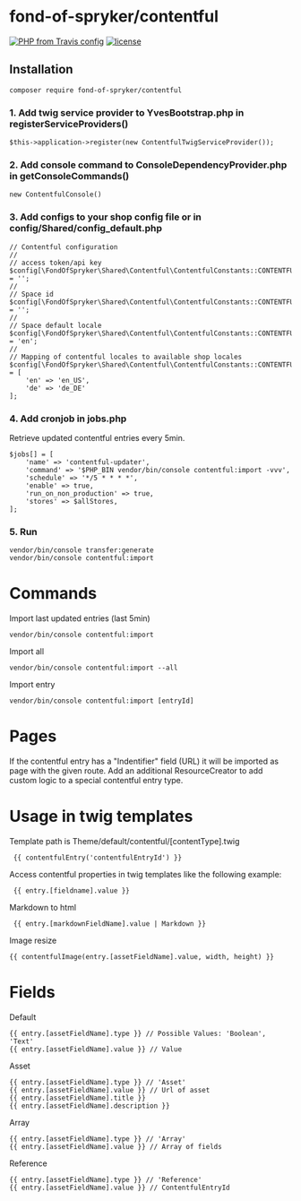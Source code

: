 # fond-of-spryker/contentful
[![PHP from Travis config](https://img.shields.io/travis/php-v/symfony/symfony.svg)](https://php.net/)
[![license](https://img.shields.io/github/license/mashape/apistatus.svg)](https://packagist.org/packages/fond-of-spryker/contentful)



## Installation

```
composer require fond-of-spryker/contentful
```

### 1. Add twig service provider to YvesBootstrap.php in registerServiceProviders()
```
$this->application->register(new ContentfulTwigServiceProvider());
```

### 2. Add console command to ConsoleDependencyProvider.php in getConsoleCommands()
```
new ContentfulConsole()
```

### 3. Add configs to your shop config file or in config/Shared/config_default.php 
```
// Contentful configuration
//
// access token/api key
$config[\FondOfSpryker\Shared\Contentful\ContentfulConstants::CONTENTFUL_ACCESS_TOKEN] = '';
//
// Space id
$config[\FondOfSpryker\Shared\Contentful\ContentfulConstants::CONTENTFUL_SPACE_ID] = '';
//
// Space default locale
$config[\FondOfSpryker\Shared\Contentful\ContentfulConstants::CONTENTFUL_DEFAULT_LOCALE] = 'en';
//
// Mapping of contentful locales to available shop locales
$config[\FondOfSpryker\Shared\Contentful\ContentfulConstants::CONTENTFUL_LOCALE_TO_STORE_LOCALE] = [
    'en' => 'en_US',
    'de' => 'de_DE'
];
```

### 4. Add cronjob in jobs.php
Retrieve updated contentful entries every 5min.
```
$jobs[] = [
    'name' => 'contentful-updater',
    'command' => '$PHP_BIN vendor/bin/console contentful:import -vvv',
    'schedule' => '*/5 * * * *',
    'enable' => true,
    'run_on_non_production' => true,
    'stores' => $allStores,
];
```

### 5. Run
```
vendor/bin/console transfer:generate
vendor/bin/console contentful:import
```

# Commands

Import last updated entries (last 5min)
```
vendor/bin/console contentful:import
```

Import all
```
vendor/bin/console contentful:import --all
```

Import entry
```
vendor/bin/console contentful:import [entryId]
```

# Pages
If the contentful entry has a "Indentifier" field (URL) it will be imported as page with the given route.
Add an additional ResourceCreator to add custom logic to a special contentful entry type.

# Usage in twig templates
Template path is Theme/default/contentful/[contentType].twig
```
 {{ contentfulEntry('contentfulEntryId') }}
```

Access contentful properties in twig templates like the following example:
```
 {{ entry.[fieldname].value }}
```

Markdown to html
```
 {{ entry.[markdownFieldName].value | Markdown }}
```

Image resize
```
{{ contentfulImage(entry.[assetFieldName].value, width, height) }}
```

# Fields

Default
```
{{ entry.[assetFieldName].type }} // Possible Values: 'Boolean', 'Text'
{{ entry.[assetFieldName].value }} // Value
```

Asset
```
{{ entry.[assetFieldName].type }} // 'Asset'
{{ entry.[assetFieldName].value }} // Url of asset
{{ entry.[assetFieldName].title }}
{{ entry.[assetFieldName].description }}
```

Array
```
{{ entry.[assetFieldName].type }} // 'Array'
{{ entry.[assetFieldName].value }} // Array of fields
```

Reference
```
{{ entry.[assetFieldName].type }} // 'Reference'
{{ entry.[assetFieldName].value }} // ContentfulEntryId
```